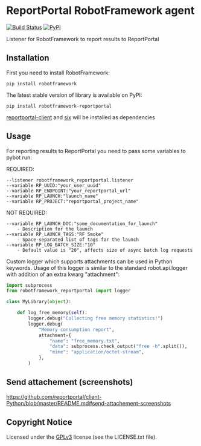 # ReportPortal RobotFramework agent

[![Build Status](https://travis-ci.org/reportportal/agent-Python-RobotFramework.svg?branch=master)](https://travis-ci.org/reportportal/agent-Python-RobotFramework)
[![PyPI](https://img.shields.io/pypi/v/robotframework-reportportal.svg?maxAge=2592000)](https://pypi.python.org/pypi/robotframework-reportportal)

Listener for RobotFramework to report results to ReportPortal

## Installation

First you need to install RobotFramework:

    pip install robotframework

The latest stable version of library is available on PyPI:

    pip install robotframework-reportportal

[reportportal-client](https://github.com/reportportal/client-Python) and [six](https://pypi.org/project/six/) will be installed as dependencies

## Usage

For reporting results to ReportPortal you need to pass some variables to pybot run:

REQUIRED:
```
--listener robotframework_reportportal.listener
--variable RP_UUID:"your_user_uuid"
--variable RP_ENDPOINT:"your_reportportal_url"
--variable RP_LAUNCH:"launch_name"
--variable RP_PROJECT:"reportportal_project_name"
```
NOT REQUIRED:
```
--variable RP_LAUNCH_DOC:"some_documentation_for_launch"
    - Description for the launch
--variable RP_LAUNCH_TAGS:"RF Smoke"
    - Space-separated list of tags for the launch
--variable RP_LOG_BATCH_SIZE:"10"
    - Default value is "20", affects size of async batch log requests
```

Custom logger which supports attachments can be used in Python keywords.
Usage of this logger is similar to the standard robot.api.logger with addition
of an extra kwarg "attachment":

```python
import subprocess
from robotframework_reportportal import logger

class MyLibrary(object):

    def log_free_memory(self):
        logger.debug("Collecting free memory statistics!")
        logger.debug(
            "Memory consumption report",
            attachment={
                "name": "free_memory.txt",
                "data": subprocess.check_output("free -h".split()),
                "mime": "application/octet-stream",
            },
        )
```

Send attachement (screenshots)
----------------

https://github.com/reportportal/client-Python/blob/master/README.md#send-attachement-screenshots


## Copyright Notice
Licensed under the [GPLv3](https://www.gnu.org/licenses/quick-guide-gplv3.html)
license (see the LICENSE.txt file).
